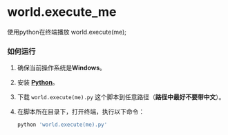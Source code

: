 # world.execute_me
使用python在终端播放 world.execute(me);

### 如何运行
1. 确保当前操作系统是**Windows**。
   
2. 安装 **[Python](https://www.python.org/)**。
   
3. 下载 `world.execute(me).py` 这个脚本到任意路径（**路径中最好不要带中文**）。

4. 在脚本所在目录下，打开终端，执行以下命令：
   ```bash
   python 'world.execute(me).py'
   ```
